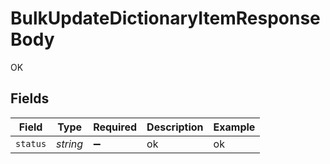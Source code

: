 # BulkUpdateDictionaryItemResponseBody

OK


## Fields

| Field              | Type               | Required           | Description        | Example            |
| ------------------ | ------------------ | ------------------ | ------------------ | ------------------ |
| `status`           | *string*           | :heavy_minus_sign: | ok                 | ok                 |